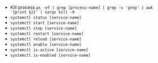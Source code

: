- Kill process `ps -ef | grep [process-name] | grep -v 'grep' | awk '{print $2}' | xargs kill -9`
- `systemctl status [service-name]`
- `systemctl start [service-name]`
- `systemctl stop [service-name]`
- `systemctl restart [service-name]`
- `systemctl reload [service-name]`
- `systemctl enable [service-name]`
- `systemctl is-active [service-name]`
- `systemctl is-enabled [service-name]`
